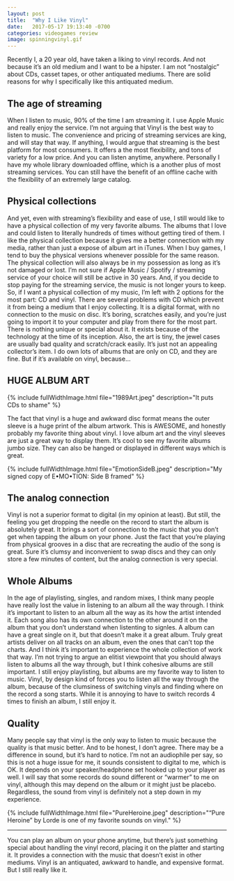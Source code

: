 ```yaml
---
layout: post
title:  "Why I Like Vinyl"
date:   2017-05-17 19:13:40 -0700
categories: videogames review
image: spinningvinyl.gif
---
```

Recently I, a 20 year old, have taken a liking to vinyl records. And not because it’s an old medium and I want to be a hipster. I am not “nostalgic” about CDs, casset tapes, or other antiquated mediums. There are solid reasons for why I specifically like this antiquated medium.

## The age of streaming

When I listen to music, 90% of the time I am streaming it. I use Apple Music and really enjoy the service. I’m not arguing that Vinyl is the best way to listen to music. The convenience and pricing of streaming services are king, and will stay that way. If anything, I would argue that streaming is the best platform for most consumers. It offers a the most flexibility, and tons of variety for a low price.
And you can listen anytime, anywhere. Personally I have my whole library downloaded offline, which is a another plus of most streaming services. You can still have the benefit of an offline cache with the flexibility of an extremely large catalog.

## Physical collections
And yet, even with streaming’s flexibility and ease of use, I still would like to have a physical collection of my very favorite albums. The albums that I love and could listen to literally hundreds of times without getting tired of them. I like the physical collection because it gives me a better connection with my media, rather than just a expose of album art in iTunes.
When I buy games, I tend to buy the physical versions whenever possible for the same reason. The physical collection will also always be in my possession as long as it’s not damaged or lost. I’m not sure if Apple Music / Spotify / streaming service of your choice will still be active in 30 years. And, if you decide to stop paying for the streaming service, the music is not longer yours to keep.
So, if I want a physical collection of my music, I’m left with 2 options for the most part: CD and vinyl. There are several problems with CD which prevent it from being a medium that I enjoy collecting.
It is a digital format, with no connection to the music on disc. It’s boring, scratches easily, and you’re just going to import it to your computer and play from there for the most part. There is nothing unique or special about it. It exists because of the technology at the time of its inception.
Also, the art is tiny, the jewel cases are usually bad quality and scratch/crack easily. It’s just not an appealing collector’s item. I do own lots of albums that are only on CD, and they are fine. But if it’s available on vinyl, because…

## HUGE ALBUM ART

{% include fullWidthImage.html file="1989Art.jpeg" description="It puts CDs to shame" %}

The fact that vinyl is a huge and awkward disc format means the outer sleeve is a huge print of the album artwork. This is AWESOME, and honestly probably my favorite thing about vinyl. I love album art and the vinyl sleeves are just a great way to display them. It’s cool to see my favorite albums jumbo size.
They can also be hanged or displayed in different ways which is great.

{% include fullWidthImage.html file="EmotionSideB.jpeg" description="My signed copy of E•MO•TION: Side B framed" %}

## The analog connection
Vinyl is not a superior format to digital (in my opinion at least). But still, the feeling you get dropping the needle on the record to start the album is absolutely great. It brings a sort of connection to the music that you don’t get when tapping the album on your phone.
Just the fact that you’re playing from physical grooves in a disc that are recreating the audio of the song is great. Sure it’s clumsy and inconvenient to swap discs and they can only store a few minutes of content, but the analog connection is very special.

## Whole Albums
In the age of playlisting, singles, and random mixes, I think many people have really lost the value in listening to an album all the way through. I think it’s important to listen to an album all the way as its how the artist intended it. Each song also has its own connection to the other around it on the album that you don’t understand when listenting to signles.
A album can have a great single on it, but that doesn’t make it a great album. Truly great artists deliver on all tracks on an album, even the ones that can’t top the charts. And I think it’s important to experience the whole collection of work that way. I’m not trying to argue an elitist viewpoint that you should always listen to albums all the way through, but I think cohesive albums are still important. I still enjoy playlisting, but albums are my favorite way to listen to music.
Vinyl, by design kind of forces you to listen all the way through the album, because of the clumsiness of switching vinyls and finding where on the record a song starts. While it is annoying to have to switch records 4 times to finish an album, I still enjoy it.

## Quality
Many people say that vinyl is the only way to listen to music because the quality is that music better. And to be honest, I don’t agree. There may be a difference in sound, but it’s hard to notice. I’m not an audiophile per say, so this is not a huge issue for me, it sounds consistent to digital to me, which is OK. It depends on your speaker/headphone set hooked up to your player as well.
I will say that some records do sound different or “warmer” to me on vinyl, although this may depend on the album or it might just be placebo. Regardless, the sound from vinyl is definitely not a step down in my experience.

{% include fullWidthImage.html file="PureHeroine.jpeg" description="“Pure Heroine” by Lorde is one of my favorite sounds on vinyl." %}

---    


You can play an album on your phone anytime, but there’s just something special about handling the vinyl record, placing it on the platter and starting it. It provides a connection with the music that doesn’t exist in other mediums.
Vinyl is an antiquated, awkward to handle, and expensive format. But I still really like it.